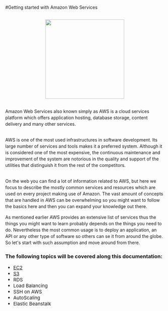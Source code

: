 #Getting started with Amazon Web Services

<p style="text-align: center; margin: 30px"><img width="250px" src="../img/AWS_logo.png"></p>

<p style="line-height: 20px; margin-top: 30px">
Amazon Web Services also known simply as AWS is a cloud services platform which offers application hosting, database storage, content delivery and many other services.
<p>
<p style="line-height: 20px; margin: 30px 0;">
AWS is one of the most used infrastructures in software development. Its large number of services and tools makes it a preferred system. Although it is considered one of the most expensive, the continuous maintenance and improvement of the system are notorious in the quality and support of the utilities that distinguish it from the rest of the competitors.
</p>
<p style="line-height: 20px">
On the web you can find a lot of information related to AWS, but here we focus to describe the mostly common services and resources which are used on every project making use of Amazon. The vast amount of concepts that are handled in AWS can be overwhelming so you might want to follow the basics here and then you can expand your knowledge out there.
</p>
<p style="line-height: 20px; margin-bottom: 20px">
As mentioned earlier AWS provides an extensive list of services thus the things you might want to learn probably depends on the things you need to do. Nevertheless the most common usage is to deploy an application, an API or any other type of software so others can se it from around the globe. So let's start with such assumption and move around from there.
</p>

<h3>The following topics will be covered along this documentation:</h3>
<ul style="font-size: 15px">
	<li><a href="/Technologies/AWS/2._EC2/">EC2</a></li>
	<li><a href="/Technologies/AWS/2._S3/">S3</a></li>
	<li>RDS</li>
	<li>Load Balancing</li>
	<li>SSH on AWS</li>
	<li>AutoScaling</li>
	<li>Elastic Beanstalk</li>
</ul>